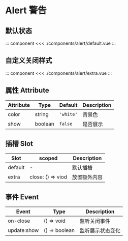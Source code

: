 # Alert 警告

## 默认状态

::: component <AlertDefault/>
<<< ./components/alert/default.vue
:::

## 自定义关闭样式

::: component <AlertExtra/>
<<< ./components/alert/extra.vue
:::

## 属性 Attribute

| Attribute | Type    | Default   | Description |
|-----------|---------|-----------|-------------|
| color     | string  | `'white'` | 背景色       |
| show      | boolean | `false`   | 是否展示      |

## 插槽 Slot

| Slot    | scoped            | Description |
|---------|-------------------|-------------|
| default | -                 | 默认插槽     |
| extra   | close: () => viod | 放置额外内容  |

## 事件 Event

| Event       | Type          | Description   |
|-------------|---------------|---------------|
| on-close    | () => void    | 监听关闭事件    |
| update:show | () => boolean | 监听展示状态变化 |